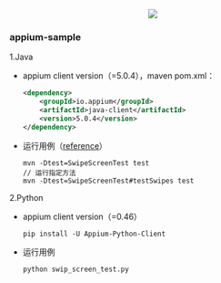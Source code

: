 
<p align="center"> 
<img src="https://img-blog.csdnimg.cn/20190705160712868.png">
</p>

### appium-sample 

1.Java
- appium client version（=5.0.4），maven pom.xml：
    ```xml
    <dependency>
        <groupId>io.appium</groupId>
        <artifactId>java-client</artifactId>
        <version>5.0.4</version>
    </dependency>
    ```
- 运行用例（[reference](https://maven.apache.org/plugins-archives/maven-surefire-plugin-2.12.4/examples/single-test.html)）
    ```
    mvn -Dtest=SwipeScreenTest test
    // 运行指定方法
    mvn -Dtest=SwipeScreenTest#testSwipes test
    ```
    
2.Python
- appium client version（=0.46）
    ```
    pip install -U Appium-Python-Client
    ```
- 运行用例
    ```
    python swip_screen_test.py
    ```